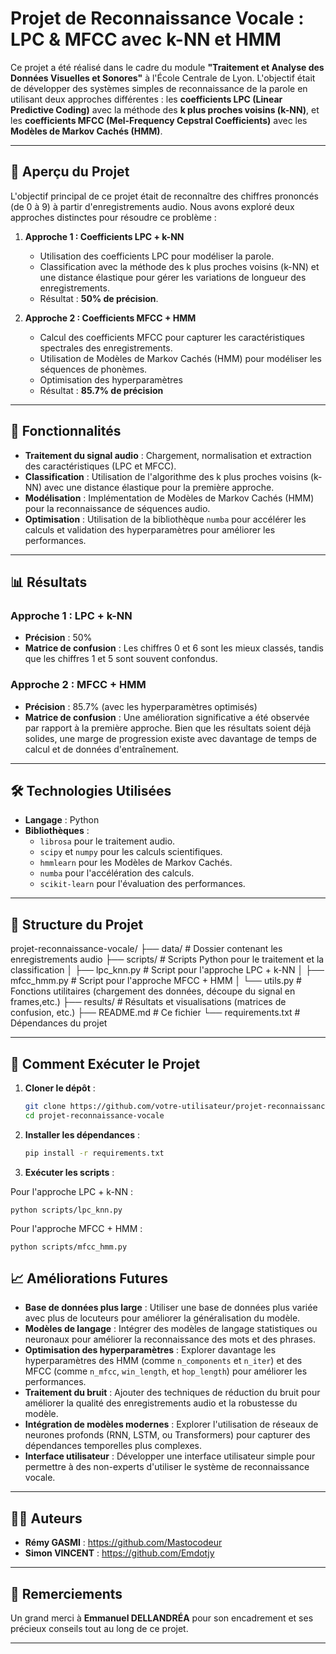 # Projet de Reconnaissance Vocale : LPC & MFCC avec k-NN et HMM

Ce projet a été réalisé dans le cadre du module **"Traitement et Analyse des Données Visuelles et Sonores"** à l'École Centrale de Lyon. L'objectif était de développer des systèmes simples de reconnaissance de la parole en utilisant deux approches différentes : les **coefficients LPC (Linear Predictive Coding)** avec la méthode des **k plus proches voisins (k-NN)**, et les **coefficients MFCC (Mel-Frequency Cepstral Coefficients)** avec les **Modèles de Markov Cachés (HMM)**.

---

## 📌 Aperçu du Projet

L'objectif principal de ce projet était de reconnaître des chiffres prononcés (de 0 à 9) à partir d'enregistrements audio. Nous avons exploré deux approches distinctes pour résoudre ce problème :

1. **Approche 1 : Coefficients LPC + k-NN**
   - Utilisation des coefficients LPC pour modéliser la parole.
   - Classification avec la méthode des k plus proches voisins (k-NN) et une distance élastique pour gérer les variations de longueur des enregistrements.
   - Résultat : **50% de précision**.

2. **Approche 2 : Coefficients MFCC + HMM**
   - Calcul des coefficients MFCC pour capturer les caractéristiques spectrales des enregistrements.
   - Utilisation de Modèles de Markov Cachés (HMM) pour modéliser les séquences de phonèmes.
   - Optimisation des hyperparamètres
   - Résultat : **85.7% de précision**
---

## 🚀 Fonctionnalités

- **Traitement du signal audio** : Chargement, normalisation et extraction des caractéristiques (LPC et MFCC).
- **Classification** : Utilisation de l'algorithme des k plus proches voisins (k-NN) avec une distance élastique pour la première approche.
- **Modélisation** : Implémentation de Modèles de Markov Cachés (HMM) pour la reconnaissance de séquences audio.
- **Optimisation** : Utilisation de la bibliothèque `numba` pour accélérer les calculs et validation des hyperparamètres pour améliorer les performances.

---

## 📊 Résultats

### Approche 1 : LPC + k-NN
- **Précision** : 50%
- **Matrice de confusion** : Les chiffres 0 et 6 sont les mieux classés, tandis que les chiffres 1 et 5 sont souvent confondus.

### Approche 2 : MFCC + HMM
- **Précision** : 85.7% (avec les hyperparamètres optimisés)
- **Matrice de confusion** : Une amélioration significative a été observée par rapport à la première approche. Bien que les résultats soient déjà solides, une marge de progression existe avec davantage de temps de calcul et de données d'entraînement.

---

## 🛠️ Technologies Utilisées

- **Langage** : Python
- **Bibliothèques** :
  - `librosa` pour le traitement audio.
  - `scipy` et `numpy` pour les calculs scientifiques.
  - `hmmlearn` pour les Modèles de Markov Cachés.
  - `numba` pour l'accélération des calculs.
  - `scikit-learn` pour l'évaluation des performances.

---

## 📂 Structure du Projet

projet-reconnaissance-vocale/
├── data/ # Dossier contenant les enregistrements audio
├── scripts/ # Scripts Python pour le traitement et la classification
│ ├── lpc_knn.py # Script pour l'approche LPC + k-NN
│ ├── mfcc_hmm.py # Script pour l'approche MFCC + HMM
│ └── utils.py # Fonctions utilitaires (chargement des données, découpe du signal en frames,etc.)
├── results/ # Résultats et visualisations (matrices de confusion, etc.)
├── README.md # Ce fichier
└── requirements.txt # Dépendances du projet


---

## 🚀 Comment Exécuter le Projet

1. **Cloner le dépôt** :
    ```bash
    git clone https://github.com/votre-utilisateur/projet-reconnaissance-vocale.git
    cd projet-reconnaissance-vocale

2. **Installer les dépendances** :

    ```bash
    pip install -r requirements.txt

3. **Exécuter les scripts** :

Pour l'approche LPC + k-NN :

    python scripts/lpc_knn.py

Pour l'approche MFCC + HMM :

    python scripts/mfcc_hmm.py


## 📈 Améliorations Futures

- **Base de données plus large** : Utiliser une base de données plus variée avec plus de locuteurs pour améliorer la généralisation du modèle.
- **Modèles de langage** : Intégrer des modèles de langage statistiques ou neuronaux pour améliorer la reconnaissance des mots et des phrases.
- **Optimisation des hyperparamètres** : Explorer davantage les hyperparamètres des HMM (comme `n_components` et `n_iter`) et des MFCC (comme `n_mfcc`, `win_length`, et `hop_length`) pour améliorer les performances.
- **Traitement du bruit** : Ajouter des techniques de réduction du bruit pour améliorer la qualité des enregistrements audio et la robustesse du modèle.
- **Intégration de modèles modernes** : Explorer l'utilisation de réseaux de neurones profonds (RNN, LSTM, ou Transformers) pour capturer des dépendances temporelles plus complexes.
- **Interface utilisateur** : Développer une interface utilisateur simple pour permettre à des non-experts d'utiliser le système de reconnaissance vocale.


---

## 👨‍💻 Auteurs

- **Rémy GASMI** : https://github.com/Mastocodeur
- **Simon VINCENT** : https://github.com/Emdotjy

---


## 🙏 Remerciements

Un grand merci à **Emmanuel DELLANDRÉA** pour son encadrement et ses précieux conseils tout au long de ce projet.

---